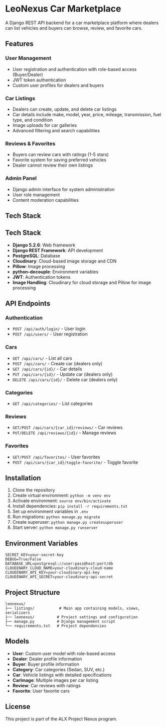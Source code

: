 # LeoNexus Car Marketplace

A Django REST API backend for a car marketplace platform where dealers can list vehicles and buyers can browse, review, and favorite cars.

## Features

### User Management
- User registration and authentication with role-based access (Buyer/Dealer)
- JWT token authentication
- Custom user profiles for dealers and buyers

### Car Listings
- Dealers can create, update, and delete car listings
- Car details include make, model, year, price, mileage, transmission, fuel type, and condition
- Image uploads for car galleries
- Advanced filtering and search capabilities

### Reviews & Favorites
- Buyers can review cars with ratings (1-5 stars)
- Favorite system for saving preferred vehicles
- Dealer cannot review their own listings

### Admin Panel
- Django admin interface for system administration
- User role management
- Content moderation capabilities

## Tech Stack

## Tech Stack

- **Django 5.2.6**: Web framework
- **Django REST Framework**: API development
- **PostgreSQL**: Database
- **Cloudinary**: Cloud-based image storage and CDN
- **Pillow**: Image processing
- **python-decouple**: Environment variables
- **JWT**: Authentication tokens
- **Image Handling**: Cloudinary for cloud storage and Pillow for image processing

## API Endpoints

### Authentication
- `POST /api/auth/login/` - User login
- `POST /api/users/` - User registration

### Cars
- `GET /api/cars/` - List all cars
- `POST /api/cars/` - Create car (dealers only)
- `GET /api/cars/{id}/` - Car details
- `PUT /api/cars/{id}/` - Update car (dealers only)
- `DELETE /api/cars/{id}/` - Delete car (dealers only)

### Categories
- `GET /api/categories/` - List categories

### Reviews
- `GET/POST /api/cars/{car_id}/reviews/` - Car reviews
- `PUT/DELETE /api/reviews/{id}/` - Manage reviews

### Favorites
- `GET/POST /api/favorites/` - User favorites
- `POST /api/cars/{car_id}/toggle-favorite/` - Toggle favorite

## Installation

1. Clone the repository
2. Create virtual environment: `python -m venv env`
3. Activate environment: `source env/bin/activate`
4. Install dependencies: `pip install -r requirements.txt`
5. Set up environment variables in `.env`
6. Run migrations: `python manage.py migrate`
7. Create superuser: `python manage.py createsuperuser`
8. Start server: `python manage.py runserver`

## Environment Variables

```
SECRET_KEY=your-secret-key
DEBUG=True/False
DATABASE_URL=postgresql://user:pass@host:port/db
CLOUDINARY_CLOUD_NAME=your-cloudinary-cloud-name
CLOUDINARY_API_KEY=your-cloudinary-api-key
CLOUDINARY_API_SECRET=your-cloudinary-api-secret
```

## Project Structure

```
leonexus/
├── listings/           # Main app containing models, views, serializers
├── leonexus/          # Project settings and configuration
├── manage.py          # Django management script
└── requirements.txt   # Project dependencies
```

## Models

- **User**: Custom user model with role-based access
- **Dealer**: Dealer profile information
- **Buyer**: Buyer profile information
- **Category**: Car categories (Sedan, SUV, etc.)
- **Car**: Vehicle listings with detailed specifications
- **CarImage**: Multiple images per car listing
- **Review**: Car reviews with ratings
- **Favorite**: User favorite cars

## License

This project is part of the ALX Project Nexus program.